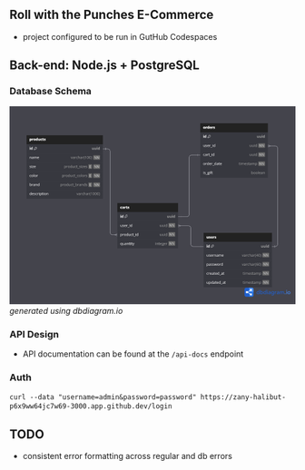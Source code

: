## Roll with the Punches E-Commerce

- project configured to be run in GutHub Codespaces

## Back-end: Node.js + PostgreSQL

### Database Schema

![image database schema diagram](./database/roll_with_the_punches_ecommerce.png)
_generated using dbdiagram.io_

### API Design

- API documentation can be found at the `/api-docs` endpoint

### Auth

```shell
curl --data "username=admin&password=password" https://zany-halibut-p6x9ww64jc7w69-3000.app.github.dev/login
```

## TODO

- consistent error formatting across regular and db errors
